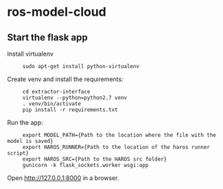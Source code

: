 # ros-model-cloud

## Start the flask app

Install virtualenv

```shell
     sudo apt-get install python-virtualenv
```

Create venv and install the requirements:

```shell
     cd extractor-interface
     virtualenv --python=python2.7 venv
     . venv/bin/activate
     pip install -r requirements.txt
```

Run the app:

```shell
     export MODEL_PATH={Path to the location where the file with the model is saved}
     export HAROS_RUNNER={Path to the location of the haros runner script}
     export HAROS_SRC={Path to the HAROS src folder}
     gunicorn -k flask_sockets.worker wsgi:app
```

Open http://127.0.0.1:8000 in a browser.
